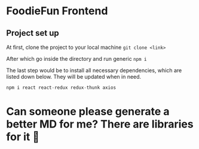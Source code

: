 # FoodieFun Frontend

## Project set up

At first, clone the project to your local machine `git clone <link>`

After which go inside the directory and run generic `npm i`

The last step would be to install all necessary dependencies, which are listed down below. They will be updated when in need.

```js
npm i react react-redux redux-thunk axios
```

# Can someone please generate a better MD for me? There are libraries for it 👀
